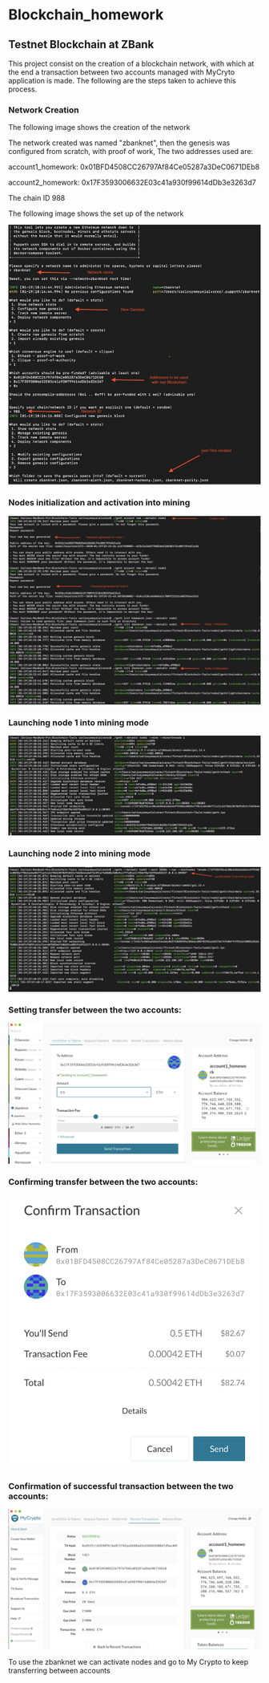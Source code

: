 # Blockchain_homework

## Testnet Blockchain at ZBank

This project consist on the creation of a blockchain network, with which at the end a transaction between two accounts managed with MyCryto application is made. The following are the steps taken to achieve this process.

### Network Creation

The following image shows the creation of the network

The network created was named "zbanknet", then the genesis was configured from scratch, with proof of work, The two addresses 
used are:

account1_homework: 0x01BFD4508CC26797Af84Ce05287a3DeC0671DEb8 

account2_homework: 0x17F3593006632E03c41a930f99614dDb3e3263d7

The chain ID 988

The following image shows the set up of the network

![supply_chain](/Images/network_create.png)

### Nodes initialization and activation into mining 

![supply_chain](/Images/nodes_creation.png)

### Launching node 1 into mining mode

![supply_chain](/Images/node1_act.png)

### Launching node 2 into mining mode

![supply_chain](/Images/node2_act.png)

### Setting transfer between the two accounts:

![supply_chain](/Images/set_transf.png)

### Confirming transfer between the two accounts:

![supply_chain](/Images/conf_transf.png)

### Confirmation of successful transaction between the two accounts:

![supply_chain](/Images/trans.png)

To use the zbanknet we can activate nodes and go to My Crypto to keep transferring between accounts 


